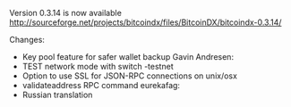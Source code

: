 Version 0.3.14 is now available
http://sourceforge.net/projects/bitcoindx/files/BitcoinDX/bitcoindx-0.3.14/

Changes:
* Key pool feature for safer wallet backup
Gavin Andresen:
* TEST network mode with switch -testnet
* Option to use SSL for JSON-RPC connections on unix/osx
* validateaddress RPC command
eurekafag:
* Russian translation
